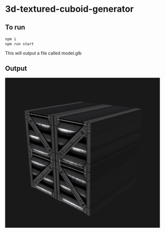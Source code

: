 # 3d-textured-cuboid-generator

## To run

```
npm i
npm run start
```

This will output a file called model.glb

## Output

![model.png](./images/model.png)